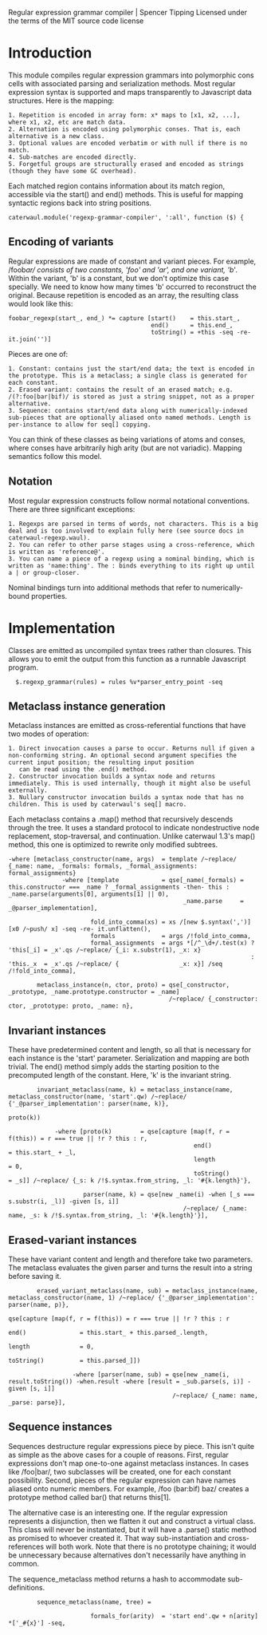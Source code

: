 Regular expression grammar compiler | Spencer Tipping
Licensed under the terms of the MIT source code license

# Introduction

This module compiles regular expression grammars into polymorphic cons cells with associated parsing and serialization methods. Most regular expression syntax is supported and maps
transparently to Javascript data structures. Here is the mapping:

    1. Repetition is encoded in array form: x* maps to [x1, x2, ...], where x1, x2, etc are match data.
    2. Alternation is encoded using polymorphic conses. That is, each alternative is a new class.
    3. Optional values are encoded verbatim or with null if there is no match.
    4. Sub-matches are encoded directly.
    5. Forgetful groups are structurally erased and encoded as strings (though they have some GC overhead).

Each matched region contains information about its match region, accessible via the start() and end() methods. This is useful for mapping syntactic regions back into string positions.

    caterwaul.module('regexp-grammar-compiler', ':all', function ($) {

## Encoding of variants

Regular expressions are made of constant and variant pieces. For example, /foob*ar/ consists of two constants, 'foo' and 'ar', and one variant, 'b*'. Within the variant, 'b' is a constant,
but we don't optimize this case specially. We need to know how many times 'b' occurred to reconstruct the original. Because repetition is encoded as an array, the resulting class would look
like this:

    foobar_regexp(start_, end_) *= capture [start()    = this.start_,
                                            end()      = this.end_,
                                            toString() = +this -seq -re- it.join('')]

Pieces are one of:

    1. Constant: contains just the start/end data; the text is encoded in the prototype. This is a metaclass; a single class is generated for each constant.
    2. Erased variant: contains the result of an erased match; e.g. /(?:foo|bar|bif)/ is stored as just a string snippet, not as a proper alternative.
    3. Sequence: contains start/end data along with numerically-indexed sub-pieces that are optionally aliased onto named methods. Length is per-instance to allow for seq[] copying.

You can think of these classes as being variations of atoms and conses, where conses have arbitrarily high arity (but are not variadic). Mapping semantics follow this model.

## Notation

Most regular expression constructs follow normal notational conventions. There are three significant exceptions:

    1. Regexps are parsed in terms of words, not characters. This is a big deal and is too involved to explain fully here (see source docs in caterwaul-regexp.waul).
    2. You can refer to other parse stages using a cross-reference, which is written as 'reference@'.
    3. You can name a piece of a regexp using a nominal binding, which is written as 'name:thing'. The : binds everything to its right up until a | or group-closer.

Nominal bindings turn into additional methods that refer to numerically-bound properties.

# Implementation

Classes are emitted as uncompiled syntax trees rather than closures. This allows you to emit the output from this function as a runnable Javascript program.

      $.regexp_grammar(rules) = rules %v*parser_entry_point -seq

## Metaclass instance generation

Metaclass instances are emitted as cross-referential functions that have two modes of operation:

    1. Direct invocation causes a parse to occur. Returns null if given a non-conforming string. An optional second argument specifies the current input position; the resulting input position
       can be read using the .end() method.
    2. Constructor invocation builds a syntax node and returns immediately. This is used internally, though it might also be useful externally.
    3. Nullary constructor invocation builds a syntax node that has no children. This is used by caterwaul's seq[] macro.

Each metaclass contains a .map() method that recursively descends through the tree. It uses a standard protocol to indicate nondestructive node replacement, stop-traversal, and continuation.
Unlike caterwaul 1.3's map() method, this one is optimized to rewrite only modified subtrees.

    -where [metaclass_constructor(name, args)  = template /~replace/ {_name: name, _formals: formals, _formal_assignments: formal_assignments}
                   -where [template            = qse[_name(_formals) = this.constructor === _name ? _formal_assignments -then- this : _name.parse(arguments[0], arguments[1] || 0),
                                                     _name.parse     = _@parser_implementation],

                           fold_into_comma(xs) = xs /[new $.syntax(',')][x0 /~push/ x] -seq -re- it.unflatten(),
                           formals             = args /!fold_into_comma,
                           formal_assignments  = args *[/^_\d+/.test(x) ? 'this[_i] = _x'.qs /~replace/ {_i: x.substr(1), _x: x}
                                                                        : 'this._x  = _x'.qs /~replace/ {                 _x: x}] /seq /!fold_into_comma],

            metaclass_instance(n, ctor, proto) = qse[_constructor, _prototype, _name.prototype.constructor = _name]
                                                 /~replace/ {_constructor: ctor, _prototype: proto, _name: n},

## Invariant instances

These have predetermined content and length, so all that is necessary for each instance is the 'start' parameter. Serialization and mapping are both trivial. The end() method simply adds the
starting position to the precomputed length of the constant. Here, 'k' is the invariant string.

            invariant_metaclass(name, k) = metaclass_instance(name, metaclass_constructor(name, 'start'.qw) /~replace/ {'_@parser_implementation': parser(name, k)},
                                                                    proto(k))

                 -where [proto(k)        = qse[capture [map(f, r = f(this)) = r === true || !r ? this : r,
                                                        end()               = this.start_ + _l,
                                                        length              = 0,
                                                        toString()          = _s]] /~replace/ {_s: k /!$.syntax.from_string, _l: '#{k.length}'},

                         parser(name, k) = qse[new _name(i) -when [_s === s.substr(i, _l)] -given [s, i]]
                                                     /~replace/ {_name: name, _s: k /!$.syntax.from_string, _l: '#{k.length}'}],

## Erased-variant instances

These have variant content and length and therefore take two parameters. The metaclass evaluates the given parser and turns the result into a string before saving it.

            erased_variant_metaclass(name, sub) = metaclass_instance(name, metaclass_constructor(name, 1) /~replace/ {'_@parser_implementation': parser(name, p)},
                                                                           qse[capture [map(f, r = f(this)) = r === true || !r ? this : r
                                                                                        end()               = this.start_ + this.parsed_.length,
                                                                                        length              = 0,
                                                                                        toString()          = this.parsed_]])

                      -where [parser(name, sub) = qse[new _name(i, result.toString()) -when.result -where [result = _sub.parse(s, i)] -given [s, i]]
                                                  /~replace/ {_name: name, _parse: parse}],

## Sequence instances

Sequences destructure regular expressions piece by piece. This isn't quite as simple as the above cases for a couple of reasons. First, regular expressions don't map one-to-one against
metaclass instances. In cases like /foo|bar/, two subclasses will be created, one for each constant possibility. Second, pieces of the regular expression can have names aliased onto numeric
members. For example, /foo (bar:bif) baz/ creates a prototype method called bar() that returns this[1].

The alternative case is an interesting one. If the regular expression represents a disjunction, then we flatten it out and construct a virtual class. This class will never be instantiated,
but it will have a .parse() static method as promised to whoever created it. That way sub-instantiation and cross-references will both work. Note that there is no prototype chaining; it
would be unnecessary because alternatives don't necessarily have anything in common.

The sequence_metaclass method returns a hash to accommodate sub-definitions.

            sequence_metaclass(name, tree) = 

                           formals_for(arity)  = 'start end'.qw + n[arity] *['_#{x}'] -seq,